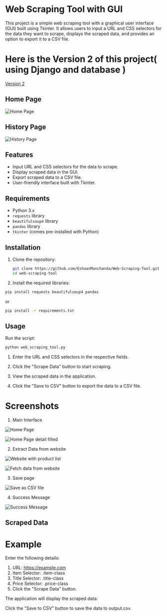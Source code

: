 # Web Scraping Tool with GUI

This project is a simple web scraping tool with a graphical user interface (GUI) built using Tkinter. It allows users to input a URL and CSS selectors for the data they want to scrape, displays the scraped data, and provides an option to export it to a CSV file.

# Here is the Version 2 of this project( using Django and database )

[Version 2](https://github.com/EshaanManchanda/Web-Scraping-Tool/tree/version-2)

## Home Page
![Home Page](screenshot/homev2.png)

## History Page
![History Page](screenshot/historyv2.png)

## Features

- Input URL and CSS selectors for the data to scrape.
- Display scraped data in the GUI.
- Export scraped data to a CSV file.
- User-friendly interface built with Tkinter.

## Requirements

- Python 3.x
- `requests` library
- `beautifulsoup4` library
- `pandas` library
- `tkinter` (comes pre-installed with Python)

## Installation

1. Clone the repository:
   ```bash
   git clone https://github.com/EshaanManchanda/Web-Scraping-Tool.git
   cd web-scraping-tool

2. Install the required libraries:

```bash
pip install requests beautifulsoup4 pandas 

```
or

```bash
pip install -r requirements.txt
```
## Usage

Run the script:

```bash
python web_scraping_tool.py
```

1. Enter the URL and CSS selectors in the respective fields.

2. Click the "Scrape Data" button to start scraping.

3. View the scraped data in the application.

4. Click the "Save to CSV" button to export the data to a CSV file.

# Screenshots
1. Main Interface

![Home Page](screenshot/home.png)

![Home Page detail filled](screenshot/home-fill.png)

2. Extract Data from website

![Website with product list](screenshot/product-list.png)

![Fetch data from website](screenshot/extract-data.png)

3. Save page

![Save as CSV file](screenshot/save-screen.png)

4. Success Message

![Success Message](screenshot/success.png)


## Scraped Data

# Example
Enter the following details:

1. URL: https://example.com
2. Item Selector: .item-class
3. Title Selector: .title-class
4. Price Selector: .price-class
5. Click the "Scrape Data" button.


The application will display the scraped data:


Click the "Save to CSV" button to save the data to output.csv.

